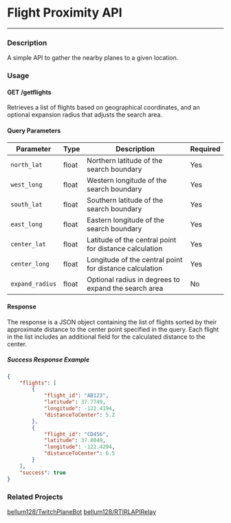 # Flight Proximity API
---

### Description
A simple API to gather the nearby planes to a given location.

### Usage

#### GET /getflights

Retrieves a list of flights based on geographical coordinates, and an optional expansion radius that adjusts the search area.


#### Query Parameters

| Parameter    | Type    | Description                                           | Required |
|--------------|---------|-------------------------------------------------------|----------|
| `north_lat`  | float   | Northern latitude of the search boundary              | Yes      |
| `west_long`  | float   | Western longitude of the search boundary              | Yes      |
| `south_lat`  | float   | Southern latitude of the search boundary              | Yes      |
| `east_long`  | float   | Eastern longitude of the search boundary              | Yes      |
| `center_lat` | float   | Latitude of the central point for distance calculation| Yes      |
| `center_long`| float   | Longitude of the central point for distance calculation| Yes     |
| `expand_radius`| float | Optional radius in degrees to expand the search area | No       |

#### Response

The response is a JSON object containing the list of flights sorted by their approximate distance to the center point specified in the query. Each flight in the list includes an additional field for the calculated distance to the center.

##### Success Response Example

```json
{
    "flights": [
        {
            "flight_id": "AB123",
            "latitude": 37.7749,
            "longitude": -122.4194,
            "distanceToCenter": 5.2
        },
        {
            "flight_id": "CD456",
            "latitude": 37.8049,
            "longitude": -122.4294,
            "distanceToCenter": 6.5
        }
    ],
    "success": true
}
```


### Related Projects
[bellum128/TwitchPlaneBot](https:/github.com/bellum128/TwitchPlaneBot)
[bellum128/RTIRLAPIRelay](https:/github.com/bellum128/RTIRLAPIRelay)
